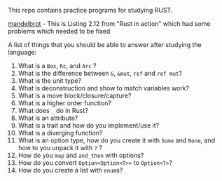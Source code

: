 This repo contains practice programs for studying RUST.

[mandelbrot](./mandelbrot) - This is Listing 2.12 from "Rust in action" which had some problems which needed to be fixed


A list of things that you should be able to answer after studying the language:

 1. What is a `Box`, `Rc`, and `Arc` ?
 2. What is the difference between `&`, `&mut`, `ref` and `ref mut`?
 3. What is the unit type?
 4. What is deconstruction and show to match variables work?
 5. What is a move block/closure/capture?
 6. What is a higher order function?
 7. What does `_` do in Rust?
 8. What is an attribute?
 9. What is a trait and how do you implement/use it?
10. What is a diverging function?
11. What is an option type, how do you create it with `Some` and `None`, and how to you unpack it with `?` ?
12. How do you `map` and `and_then` with options?
13. How do you convert `Option<Option<T>>` to `Option<T>`?
14. How do you create a list with `enum`s?
